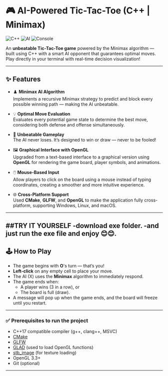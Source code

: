# 🎮 AI-Powered Tic-Tac-Toe (C++ | Minimax)

![C++](https://img.shields.io/badge/C%2B%2B-17-blue?style=flat-square&logo=c%2B%2B)
![AI](https://img.shields.io/badge/AI-Minimax-red?style=flat-square&logo=codeforces)
![Console](https://img.shields.io/badge/UI-Console-lightgrey?style=flat-square)

An **unbeatable Tic-Tac-Toe game** powered by the Minimax algorithm — built using C++ with a smart AI opponent that guarantees optimal moves. Play directly in your terminal with real-time decision visualization!

---

## ✨ Features

- ♟️ **Minimax AI Algorithm**  
  Implements a recursive Minimax strategy to predict and block every possible winning path — making the AI unbeatable.

- 💡 **Optimal Move Evaluation**  
  Evaluates every potential game state to determine the best move, considering both defense and offense simultaneously.

- 🧠 **Unbeatable Gameplay**  
  The AI never loses. It’s designed to win or draw — never to be fooled!

- 🖼️ **Graphical Interface with OpenGL**  
  Upgraded from a text-based interface to a graphical version using **OpenGL** for rendering the game board, player symbols, and animations.

- 🖱️ **Mouse-Based Input**  
  Allow players to click on the board using a mouse instead of typing coordinates, creating a smoother and more intuitive experience.

- 🌐 **Cross-Platform Support**  
  Used **CMake**, **GLFW**, and **OpenGL** to make the application fully cross-platform, supporting Windows, Linux, and macOS.

---
##TRY IT YOURSELF
-download exe folder.
-and just run the exe file and enjoy 😊😊.
---
## 🕹️ How to Play

- The game begins with **O**'s turn — that’s you!
- **Left-click** on any empty cell to place your move.
- The AI (X) uses the **Minimax** algorithm to immediately respond.
- The game ends when:
  - A player wins (3 in a row), or
  - The board is full (draw).
- A message will pop up when the game ends, and the board will freeze until you restart.

---




### ✅ Prerequisites to run the project

- C++17 compatible compiler (g++, clang++, MSVC)
- [CMake](https://cmake.org/download/)
- [GLFW](https://www.glfw.org/)
- [GLAD](https://glad.dav1d.de/) (used to load OpenGL functions)
- [stb_image](https://github.com/nothings/stb) (for texture loading)
- OpenGL 3.3+
- Git (optional)

---

